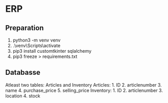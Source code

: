 # ERP
 
## Preparation
 1. python3 -m venv venv
 2. .\venv\Scripts\activate 
 3. pip3 install customtkinter sqlalchemy
 4. pip3 freeze > requirements.txt

## Databasse

Atleast two tables: Articles and Inventory
Articles:
    1. ID
    2. articlenumber
    3. name
    4. purchase_price
    5. selling_price
Inventory:
    1. ID
    2. articlenumber
    3. location
    4. stock